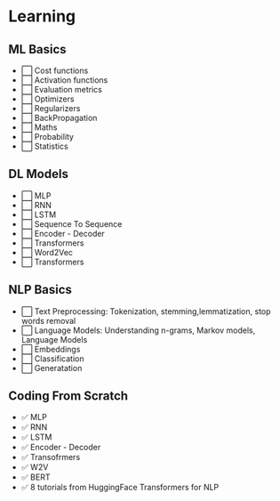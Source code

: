 # Learning

## ML Basics

- :white_large_square: Cost functions
- :white_large_square: Activation functions
- :white_large_square: Evaluation metrics
- :white_large_square: Optimizers
- :white_large_square: Regularizers
- :white_large_square: BackPropagation
- :white_large_square: Maths
- :white_large_square: Probability
- :white_large_square: Statistics
  
## DL Models

- :white_large_square: MLP
- :white_large_square: RNN
- :white_large_square: LSTM
- :white_large_square: Sequence To Sequence
- :white_large_square: Encoder - Decoder
- :white_large_square: Transformers
- :white_large_square: Word2Vec
- :white_large_square: Transformers

## NLP Basics

- :white_large_square: Text Preprocessing: Tokenization, stemming,lemmatization, stop words removal
- :white_large_square: Language Models: Understanding n-grams, Markov models, Language Models
- :white_large_square: Embeddings
- :white_large_square: Classification
- :white_large_square: Generatation


## Coding From Scratch

- :white_check_mark: MLP
- :white_check_mark: RNN
- :white_check_mark: LSTM
- :white_check_mark: Encoder - Decoder
- :white_check_mark: Transofrmers
- :white_check_mark: W2V
- :white_check_mark: BERT
- :white_check_mark: 8 tutorials from HuggingFace Transformers for NLP
